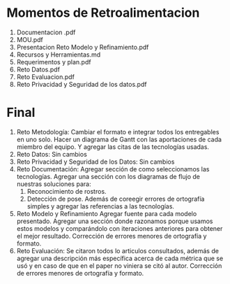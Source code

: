 # Momentos de Retroalimentacion
1. Documentacion .pdf
2. MOU.pdf
3. Presentacion Reto Modelo y Refinamiento.pdf
4. Recursos y Herramientas.md
5. Requerimentos y plan.pdf
6. Reto Datos.pdf
7. Reto Evaluacion.pdf
8. Reto Privacidad y Seguridad de los datos.pdf

# Final
1. Reto Metodología: Cambiar el formato e integrar todos los entregables en uno solo. Hacer un diagrama de Gantt con las aportaciones de cada miembro del equipo. Y agregar las citas de las tecnologías usadas.
2. Reto Datos: Sin cambios
3. Reto Privacidad y Seguridad de los Datos: Sin cambios 
4. Reto Documentación: Agregar sección de como seleccionamos las tecnologías. Agregar una sección con los diagramas de flujo de nuestras soluciones para:
    1. Reconocimiento de rostros.
    2. Detección de pose.
   Además de coreegir errores de ortografía simples y agregar las referencias a las tecnologías.
5. Reto Modelo y Refinamiento Agregar fuente para cada modelo presentado. Agregar una sección donde razonamos porque usamos estos modelos y comparándolo con iteraciones anteriores para obtener el mejor resultado. Corrección de errores menores de ortografía y formato.
6. Reto Evaluación: Se citaron todos lo articulos consultados, además de agregar una descripción más específica acerca de cada métrica que se usó y en caso de que en el paper no viniera se citó al autor. Corrección de errores menores de ortografía y formato.
